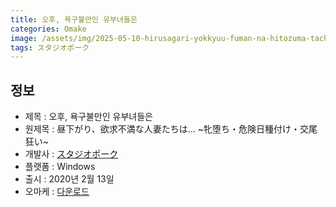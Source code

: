 ```yaml
---
title: 오후, 욕구불만인 유부녀들은
categories: Omake
image: /assets/img/2025-05-10-hirusagari-yokkyuu-fuman-na-hitozuma-tachi-wa-1.webp
tags: スタジオポーク 
---
```


## 정보

* 제목 : 오후, 욕구불만인 유부녀들은
* 원제목 : 昼下がり、欲求不満な人妻たちは… ~牝堕ち・危険日種付け・交尾狂い~
* 개발사 : [スタジオポーク](/tags/スタジオポーク)
* 플랫폼 : Windows
* 출시 : 2020년 2월 13일
* 오마케 : [다운로드](/assets/omake/hirusagari-yokkyuu-fuman-na-hitozuma-tachi-wa.zip)

